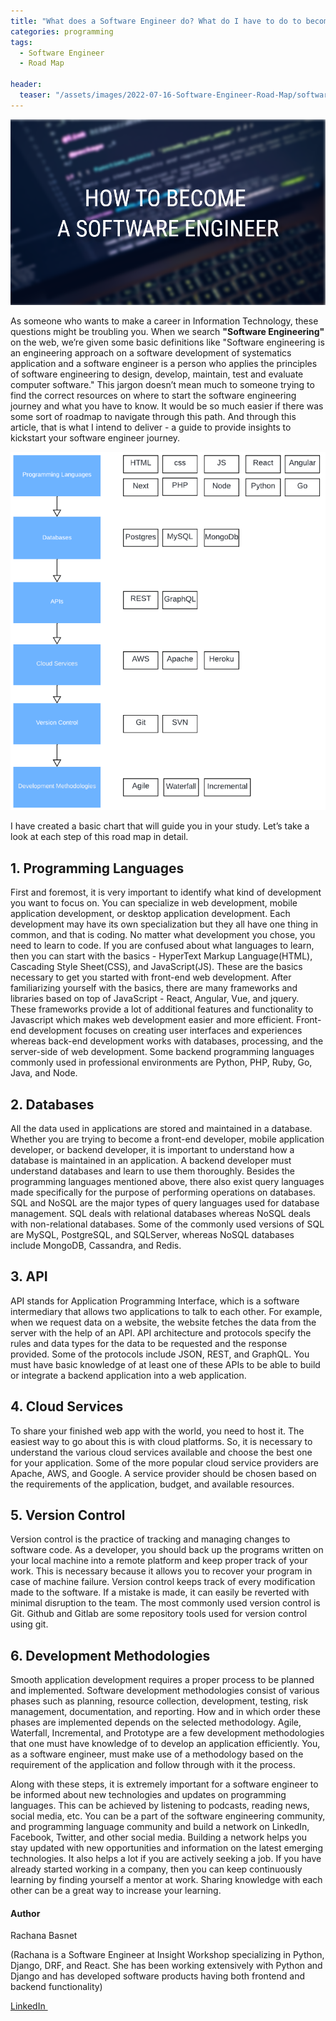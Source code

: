 ```yaml
---
title: "What does a Software Engineer do? What do I have to do to become a software engineer?"
categories: programming
tags:
  - Software Engineer
  - Road Map

header:
  teaser: "/assets/images/2022-07-16-Software-Engineer-Road-Map/software-engineer.png"
---
```


![Cover Page](/assets/images/2022-07-16-Software-Engineer-Road-Map/software-engineer.png)


As someone who wants to make a career in Information Technology, these questions might be troubling you. When we search **"Software Engineering"** on the web, we’re given some basic definitions like "Software engineering is an engineering approach on a software development of systematics application and a software engineer is a person who applies the principles of software engineering to design, develop, maintain, test and evaluate computer software." This jargon doesn’t mean much to someone trying to find the correct resources on where to start the software engineering journey and what you have to know. It would be so much easier if there was some sort of roadmap to navigate through this path. And through this article, that is what I intend to deliver - a guide to provide insights to kickstart your software engineer journey. 

![Software Engineering RoadMap](/assets/images/2022-07-16-Software-Engineer-Road-Map/road-map.png)

I have created a basic chart that will guide you in your study. Let’s take a look at each step of this road map in detail.

## 1. Programming Languages
First and foremost, it is very important to identify what kind of development you want to focus on. You can specialize in web development, mobile application development, or desktop application development. Each development may have its own specialization but they all have one thing in common, and that is coding. No matter what development you chose, you need to learn to code. If you are confused about what languages to learn, then you can start with the basics - HyperText Markup Language(HTML), Cascading Style Sheet(CSS), and JavaScript(JS). These are the basics necessary to get you started with front-end web development. After familiarizing yourself with the basics, there are many frameworks and libraries based on top of JavaScript - React, Angular, Vue, and jquery. These frameworks provide a lot of additional features and functionality to Javascript which makes web development easier and more efficient.
Front-end development focuses on creating user interfaces and experiences whereas back-end development works with databases, processing, and the server-side of web development. Some backend programming languages commonly used in professional environments are Python, PHP, Ruby, Go, Java, and Node. 

## 2. Databases
All the data used in applications are stored and maintained in a database. Whether you are trying to become a front-end developer, mobile application developer, or backend developer, it is important to understand how a database is maintained in an application. A backend developer must understand databases and learn to use them thoroughly. Besides the programming languages mentioned above, there also exist query languages made specifically for the purpose of performing operations on databases. SQL and NoSQL are the major types of query languages used for database management. SQL deals with relational databases whereas NoSQL deals with non-relational databases. Some of the commonly used versions of SQL are MySQL, PostgreSQL, and  SQLServer, whereas NoSQL databases include MongoDB, Cassandra, and Redis.

## 3. API
API stands for Application Programming Interface, which is a software intermediary that allows two applications to talk to each other. For example, when we request data on a website, the website fetches the data from the server with the help of an API. API architecture and protocols specify the rules and data types for the data to be requested and the response provided. Some of the protocols include JSON, REST, and GraphQL. You must have basic knowledge of at least one of these APIs to be able to build or integrate a backend application into a web application.

## 4. Cloud Services
To share your finished web app with the world, you need to host it. The easiest way to go about this is with cloud platforms. So, it is necessary to understand the various cloud services available and choose the best one for your application. Some of the more popular cloud service providers are Apache, AWS, and Google. A service provider should be chosen based on the requirements of the application, budget, and available resources.

## 5. Version Control
Version control is the practice of tracking and managing changes to software code. As a developer, you should back up the programs written on your local machine into a remote platform and keep proper track of your work. This is necessary because it allows you to recover your program in case of machine failure. Version control keeps track of every modification made to the software. If a mistake is made, it can easily be reverted with minimal disruption to the team. The most commonly used version control is Git. Github and Gitlab are some repository tools used for version control using git.

## 6. Development Methodologies
Smooth application development requires a proper process to be planned and implemented. Software development methodologies consist of various phases such as planning, resource collection, development, testing, risk management, documentation, and reporting. How and in which order these phases are implemented depends on the selected methodology. Agile, Waterfall, Incremental, and Prototype are a few development methodologies that one must have knowledge of to develop an application efficiently. You, as a software engineer, must make use of a methodology based on the requirement of the application and follow through with it the process.
 
Along with these steps, it is extremely important for a software engineer to be informed about new technologies and updates on programming languages. This can be achieved by listening to podcasts, reading news, social media, etc. You can be a part of the software engineering community, and programming language community and build a network on LinkedIn, Facebook, Twitter, and other social media. Building a network helps you stay updated with new opportunities and information on the latest emerging technologies. It also helps a lot if you are actively seeking a job. If you have already started working in a company, then you can keep continuously learning by finding yourself a mentor at work. Sharing knowledge with each other can be a great way to increase your learning.

#### Author
Rachana Basnet

(Rachana is a Software Engineer at Insight Workshop specializing in Python, Django, DRF, and React. She has been working extensively with Python and Django and has developed software products having both frontend and backend functionality)

  <a href="https://www.linkedin.com/in/rachana-basnet-92aa12169/" rel="nofollow noreferrer">
    <i class="fab fa-linkedin-in"></i> LinkedIn
  </a> &nbsp; 


